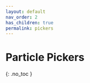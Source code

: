 ```yaml
---
layout: default
nav_order: 2
has_children: true
permalink: pickers
---
```


# Particle Pickers

{: .no_toc }
